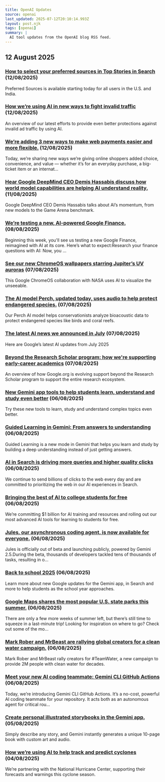 ```yaml
---
title: OpenAI Updates
source: openai
last_updated: 2025-07-12T20:10:14.993Z
layout: post.njk
tags: [openai]
summary: |
  AI tool updates from the OpenAI blog RSS feed.
---
```


## 12 August 2025

### [How to select your preferred sources in Top Stories in Search](https://blog.google/products/search/preferred-sources/) (12/08/2025)

Preferred Sources is available starting today for all users in the U.S. and India.


### [How we’re using AI in new ways to fight invalid traffic](https://blog.google/products/ads-commerce/using-ai-to-fight-invalid-ad-traffic/) (12/08/2025)

An overview of our latest efforts to provide even better protections against invalid ad traffic by using AI.


### [We’re adding 3 new ways to make web payments easier and more flexible.](https://blog.google/products/google-pay/new-ways-to-make-web-payments/) (12/08/2025)

Today, we’re sharing new ways we’re giving online shoppers added choice, convenience, and value — whether it’s for an everyday purchase, a big-ticket item or an internat…


### [Hear Google DeepMind CEO Demis Hassabis discuss how world model capabilities are helping AI understand reality.](https://blog.google/technology/google-deepmind/ai-release-notes-podcast-demis-hassabis/) (11/08/2025)

Google DeepMind CEO Demis Hassabis talks about AI’s momentum, from new models to the Game Arena benchmark.


### [We’re testing a new, AI-powered Google Finance.](https://blog.google/products/search/google-finance-ai/) (08/08/2025)

Beginning this week, you'll see us testing a new Google Finance, reimagined with AI at its core. Here’s what to expect:Research your finance questions with AI: Now, you …


### [See our new ChromeOS wallpapers starring Jupiter’s UV auroras](https://blog.google/products/chromebooks/chromeos-wallpapers-jupiter-auroras/) (07/08/2025)

This Google ChromeOS collaboration with NASA uses AI to visualize the unseeable.


### [The AI model Perch, updated today, uses audio to help protect endangered species.](https://blog.google/technology/google-deepmind/perch-ai-model/) (07/08/2025)

Our Perch AI model helps conservationists analyze bioacoustic data to protect endangered species like birds and coral reefs.


### [The latest AI news we announced in July](https://blog.google/technology/ai/google-ai-updates-july-2025/) (07/08/2025)

Here are Google’s latest AI updates from July 2025


### [Beyond the Research Scholar program: how we're supporting early-career academics](https://blog.google/outreach-initiatives/google-org/beyond-the-research-scholar-program-how-were-supporting-early-career-academics/) (07/08/2025)

An overview of how Google.org is evolving support beyond the Research Scholar program to support the entire research ecosystem.


### [New Gemini app tools to help students learn, understand and study even better](https://blog.google/products/gemini/new-gemini-tools-students-august-2025/) (06/08/2025)

Try these new tools to learn, study and understand complex topics even better.


### [Guided Learning in Gemini: From answers to understanding](https://blog.google/outreach-initiatives/education/guided-learning/) (06/08/2025)

Guided Learning is a new mode in Gemini that helps you learn and study by building a deep understanding instead of just getting answers.


### [AI in Search is driving more queries and higher quality clicks](https://blog.google/products/search/ai-search-driving-more-queries-higher-quality-clicks/) (06/08/2025)

We continue to send billions of clicks to the web every day and are committed to prioritizing the web in our AI experiences in Search.


### [Bringing the best of AI to college students for free](https://blog.google/products/gemini/google-ai-pro-students-learning/) (06/08/2025)

We’re committing $1 billion for AI training and resources and rolling out our most advanced AI tools for learning to students for free.


### [Jules, our asynchronous coding agent, is now available for everyone.](https://blog.google/technology/google-labs/jules-now-available/) (06/08/2025)

Jules is officially out of beta and launching publicly, powered by Gemini 2.5.During the beta, thousands of developers tackled tens of thousands of tasks, resulting in o…


### [Back to school 2025](https://blog.google/outreach-initiatives/education/back-to-school-collection-2025/) (06/08/2025)

Learn more about new Google updates for the Gemini app, in Search and more to help students as the school year approaches.


### [Google Maps shares the most popular U.S. state parks this summer.](https://blog.google/products/maps/google-maps-shares-the-most-popular-us-state-parks-this-summer/) (06/08/2025)

There are only a few more weeks of summer left, but there’s still time to squeeze in a last-minute trip! Looking for inspiration on where to go? Check out some of the mo…


### [Mark Rober and MrBeast are rallying global creators for a clean water campaign.](https://blog.google/products/youtube/teamwater-mrbeast-mark-rober/) (06/08/2025)

Mark Rober and MrBeast rally creators for #TeamWater, a new campaign to provide 2M people with clean water for decades.


### [Meet your new AI coding teammate: Gemini CLI GitHub Actions](https://blog.google/technology/developers/introducing-gemini-cli-github-actions/) (06/08/2025)

Today, we’re introducing Gemini CLI GitHub Actions. It’s a no-cost, powerful AI coding teammate for your repository. It acts both as an autonomous agent for critical rou…


### [Create personal illustrated storybooks in the Gemini app.](https://blog.google/products/gemini/storybooks/) (05/08/2025)

Simply describe any story, and Gemini instantly generates a unique 10-page book with custom art and audio.


### [How we’re using AI to help track and predict cyclones](https://blog.google/technology/google-deepmind/weather-lab-ai-cyclone-prediction-tracking/) (04/08/2025)

We’re partnering with the National Hurricane Center, supporting their forecasts and warnings this cyclone season.



